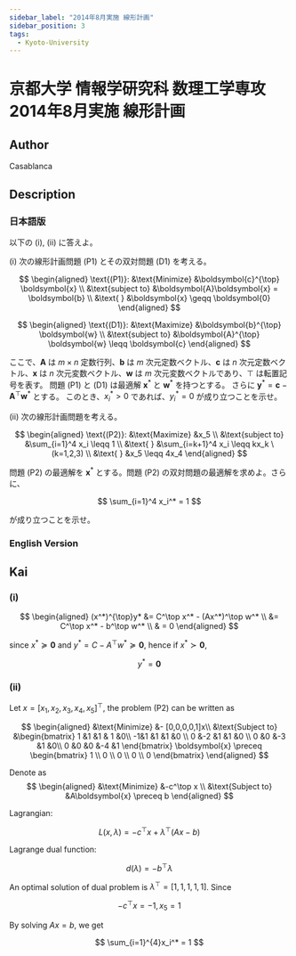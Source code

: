 ```yaml
---
sidebar_label: "2014年8月実施 線形計画"
sidebar_position: 3
tags:
  - Kyoto-University
---
```

# 京都大学 情報学研究科 数理工学専攻 2014年8月実施 線形計画

## **Author**
Casablanca

## **Description**
### 日本語版
以下の (i), (ii) に答えよ。

(i) 次の線形計画問題 (P1) とその双対問題 (D1) を考える。

$$
\begin{aligned}
\text{(P1)}: &\text{Minimize} &\boldsymbol{c}^{\top} \boldsymbol{x} \\
&\text{subject to} &\boldsymbol{A}\boldsymbol{x} = \boldsymbol{b} \\
&\text{ } &\boldsymbol{x} \geqq \boldsymbol{0}
\end{aligned}
$$

$$
\begin{aligned}
\text{(D1)}: &\text{Maximize} &\boldsymbol{b}^{\top} \boldsymbol{w} \\
&\text{subject to} &\boldsymbol{A}^{\top} \boldsymbol{w} \leqq \boldsymbol{c}
\end{aligned}
$$

ここで、$\boldsymbol{A}$ は $m \times n$ 定数行列、$\boldsymbol{b}$ は $m$ 次元定数ベクトル、$\boldsymbol{c}$ は $n$ 次元定数ベクトル、$\boldsymbol{x}$ は $n$ 次元変数ベクトル、$\boldsymbol{w}$ は $m$ 次元変数ベクトルであり、$\top$ は転置記号を表す。
問題 (P1) と (D1) は最適解 $\boldsymbol{x}^*$ と $\boldsymbol{w}^*$ を持つとする。
さらに $\boldsymbol{y}^* = \boldsymbol{c} - \boldsymbol{A}^{\top} \boldsymbol{w}^*$ とする。
このとき、$x_i^* > 0$ であれば、$y_i^* = 0$ が成り立つことを示せ。

(ii) 次の線形計画問題を考える。

$$
\begin{aligned}
\text{(P2)}: &\text{Maximize} &x_5 \\
&\text{subject to} &\sum_{i=1}^4 x_i \leqq 1 \\
&\text{ } &\sum_{i=k+1}^4 x_i \leqq kx_k \ (k=1,2,3) \\
&\text{ } &x_5 \leqq 4x_4
\end{aligned}
$$

問題 (P2) の最適解を $\boldsymbol{x}^*$ とする。問題 (P2) の双対問題の最適解を求めよ。さらに、

$$
\sum_{i=1}^4 x_i^* = 1
$$

が成り立つことを示せ。

### English Version


## **Kai**
### (i)

$$
\begin{aligned}
    (x^*)^{\top}y* &= C^\top x^* - (Ax^*)^\top w^* \\
    &= C^\top x^* - b^\top w^* \\
    & = 0
\end{aligned}
$$

since $x^* \succeq \boldsymbol{0}$
and $y^* = C - A^\top w^* \succeq \boldsymbol{0}$,
hence if $x^* \succ \boldsymbol{0}$,

$$
y^* = \boldsymbol{0}
$$

### (ii)
Let $x = [x_1, x_2, x_3, x_4, x_5]^\top$, the problem (P2) can be written as

$$
\begin{aligned}
&\text{Minimize} &- [0,0,0,0,1]x\\
&\text{Subject to} 
&\begin{bmatrix}
    1 &1 &1 & 1 &0\\
    -1&1 &1 &1 &0 \\
    0 &-2 &1 &1 &0 \\
    0 &0 &-3 &1 &0\\
    0 &0 &0 &-4 &1
\end{bmatrix} \boldsymbol{x} \preceq 
\begin{bmatrix}
    1 \\ 0 \\ 0 \\ 0 \\ 0
\end{bmatrix}
\end{aligned}
$$

Denote as 
$$
\begin{aligned}
&\text{Minimize} &-c^\top x \\
&\text{Subject to} &A\boldsymbol{x} \preceq b
\end{aligned}
$$

Lagrangian:

$$
L(x, \lambda) = -c^\top x + \lambda ^\top (Ax - b)$$

Lagrange dual function:

$$
d(\lambda) = -b^\top \lambda
$$

An optimal solution of dual problem is $\lambda ^\top = [1,1,1,1,1]$.
Since

$$
-c^\top x = -1, x_5 = 1
$$

By solving $Ax = b$, we get

$$
\sum_{i=1}^{4}x_i^* = 1
$$
